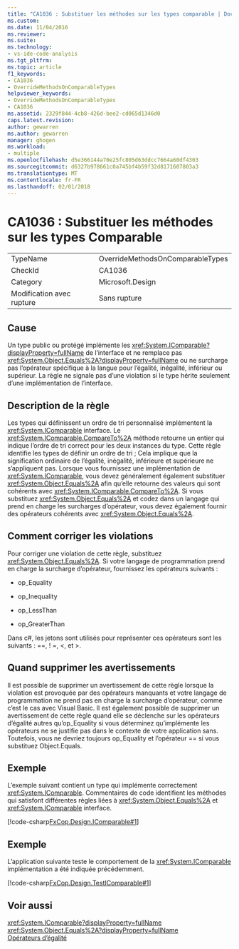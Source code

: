 ```yaml
---
title: "CA1036 : Substituer les méthodes sur les types comparable | Documents Microsoft"
ms.custom: 
ms.date: 11/04/2016
ms.reviewer: 
ms.suite: 
ms.technology:
- vs-ide-code-analysis
ms.tgt_pltfrm: 
ms.topic: article
f1_keywords:
- CA1036
- OverrideMethodsOnComparableTypes
helpviewer_keywords:
- OverrideMethodsOnComparableTypes
- CA1036
ms.assetid: 2329f844-4cb8-426d-bee2-cd065d1346d0
caps.latest.revision: 
author: gewarren
ms.author: gewarren
manager: ghogen
ms.workload:
- multiple
ms.openlocfilehash: d5e366144a70e25fc805d63ddcc7664a60df4303
ms.sourcegitcommit: d6327b978661c0a745bf4b59f32d8171607803a3
ms.translationtype: MT
ms.contentlocale: fr-FR
ms.lasthandoff: 02/01/2018
---
```

# <a name="ca1036-override-methods-on-comparable-types"></a>CA1036 : Substituer les méthodes sur les types Comparable
|||  
|-|-|  
|TypeName|OverrideMethodsOnComparableTypes|  
|CheckId|CA1036|  
|Category|Microsoft.Design|  
|Modification avec rupture|Sans rupture|  
  
## <a name="cause"></a>Cause  
 Un type public ou protégé implémente les <xref:System.IComparable?displayProperty=fullName> de l’interface et ne remplace pas <xref:System.Object.Equals%2A?displayProperty=fullName> ou ne surcharge pas l’opérateur spécifique à la langue pour l’égalité, inégalité, inférieur ou supérieur. La règle ne signale pas d’une violation si le type hérite seulement d’une implémentation de l’interface.  
  
## <a name="rule-description"></a>Description de la règle  
 Les types qui définissent un ordre de tri personnalisé implémentent la <xref:System.IComparable> interface. Le <xref:System.IComparable.CompareTo%2A> méthode retourne un entier qui indique l’ordre de tri correct pour les deux instances du type. Cette règle identifie les types de définir un ordre de tri ; Cela implique que la signification ordinaire de l’égalité, inégalité, inférieure et supérieure ne s’appliquent pas. Lorsque vous fournissez une implémentation de <xref:System.IComparable>, vous devez généralement également substituer <xref:System.Object.Equals%2A> afin qu’elle retourne des valeurs qui sont cohérents avec <xref:System.IComparable.CompareTo%2A>. Si vous substituez <xref:System.Object.Equals%2A> et codez dans un langage qui prend en charge les surcharges d’opérateur, vous devez également fournir des opérateurs cohérents avec <xref:System.Object.Equals%2A>.  
  
## <a name="how-to-fix-violations"></a>Comment corriger les violations  
 Pour corriger une violation de cette règle, substituez <xref:System.Object.Equals%2A>. Si votre langage de programmation prend en charge la surcharge d’opérateur, fournissez les opérateurs suivants :  
  
-   op_Equality  
  
-   op_Inequality  
  
-   op_LessThan  
  
-   op_GreaterThan  
  
 Dans c#, les jetons sont utilisés pour représenter ces opérateurs sont les suivants : ==, ! =, \<, et >.  
  
## <a name="when-to-suppress-warnings"></a>Quand supprimer les avertissements  
 Il est possible de supprimer un avertissement de cette règle lorsque la violation est provoquée par des opérateurs manquants et votre langage de programmation ne prend pas en charge la surcharge d’opérateur, comme c’est le cas avec Visual Basic. Il est également possible de supprimer un avertissement de cette règle quand elle se déclenche sur les opérateurs d’égalité autres qu’op_Equality si vous déterminez qu’implémente les opérateurs ne se justifie pas dans le contexte de votre application sans. Toutefois, vous ne devriez toujours op_Equality et l’opérateur == si vous substituez Object.Equals.  
  
## <a name="example"></a>Exemple  
 L’exemple suivant contient un type qui implémente correctement <xref:System.IComparable>. Commentaires de code identifient les méthodes qui satisfont différentes règles liées à <xref:System.Object.Equals%2A> et <xref:System.IComparable> interface.  
  
 [!code-csharp[FxCop.Design.IComparable#1](../code-quality/codesnippet/CSharp/ca1036-override-methods-on-comparable-types_1.cs)]  
  
## <a name="example"></a>Exemple  
 L’application suivante teste le comportement de la <xref:System.IComparable> implémentation a été indiquée précédemment.  
  
 [!code-csharp[FxCop.Design.TestIComparable#1](../code-quality/codesnippet/CSharp/ca1036-override-methods-on-comparable-types_2.cs)]  
  
## <a name="see-also"></a>Voir aussi  
 <xref:System.IComparable?displayProperty=fullName>   
 <xref:System.Object.Equals%2A?displayProperty=fullName>   
 [Opérateurs d’égalité](/dotnet/standard/design-guidelines/equality-operators)